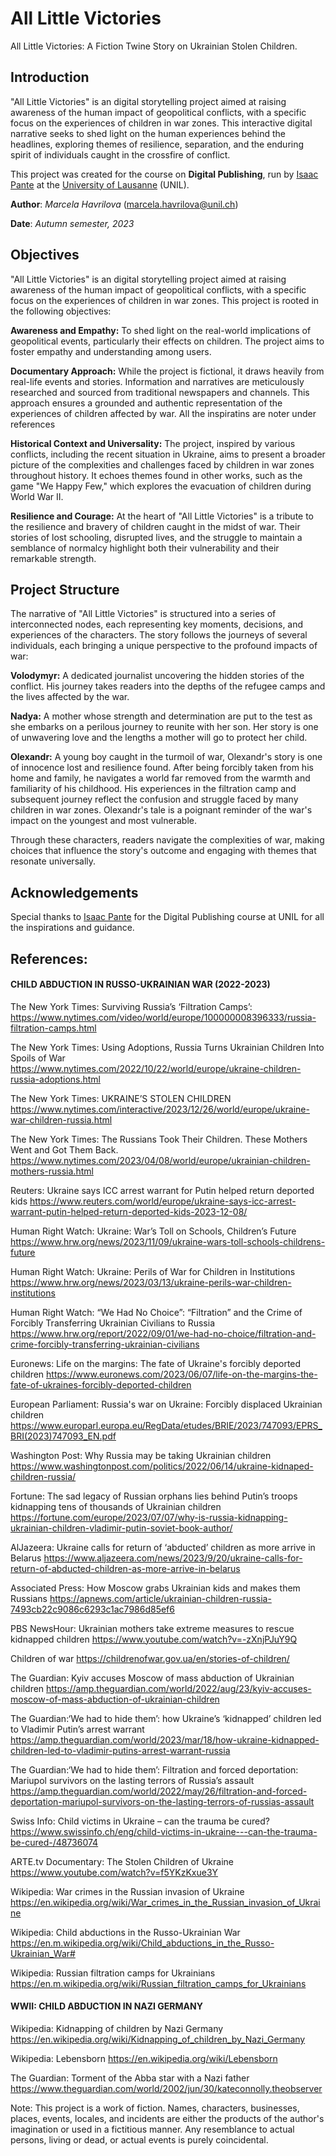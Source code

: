 # All Little Victories



All Little Victories: A Fiction Twine Story on Ukrainian Stolen Children. 



## Introduction 

"All Little Victories" is an digital storytelling project aimed at raising awareness of the human impact of geopolitical conflicts, with a specific focus on the experiences of children in war zones. This interactive digital narrative seeks to shed light on the human experiences behind the headlines, exploring themes of resilience, separation, and the enduring spirit of individuals caught in the crossfire of conflict.

This project was created for the course on **Digital Publishing**, run by [Isaac Pante](https://github.com/ipante) at the [University of Lausanne](https://www.unil.ch/) (UNIL).

**Author**: _Marcela Havrilova_ (<marcela.havrilova@unil.ch>)

**Date**: _Autumn semester, 2023_

## Objectives

"All Little Victories" is an digital storytelling project aimed at raising awareness of the human impact of geopolitical conflicts, with a specific focus on the experiences of children in war zones. This project is rooted in the following objectives:

**Awareness and Empathy:** To shed light on the real-world implications of geopolitical events, particularly their effects on children. The project aims to foster empathy and understanding among users.

**Documentary Approach:** While the project is fictional, it draws heavily from real-life events and stories. Information and narratives are meticulously researched and sourced from traditional newspapers and channels. This approach ensures a grounded and authentic representation of the experiences of children affected by war. All the inspiratins are noter under references

**Historical Context and Universality:** The project, inspired by various conflicts, including the recent situation in Ukraine, aims to present a broader picture of the complexities and challenges faced by children in war zones throughout history. It echoes themes found in other works, such as the game "We Happy Few," which explores the evacuation of children during World War II.

**Resilience and Courage:** At the heart of "All Little Victories" is a tribute to the resilience and bravery of children caught in the midst of war. Their stories of lost schooling, disrupted lives, and the struggle to maintain a semblance of normalcy highlight both their vulnerability and their remarkable strength.

## Project Structure

The narrative of "All Little Victories" is structured into a series of interconnected nodes, each representing key moments, decisions, and experiences of the characters. The story follows the journeys of several individuals, each bringing a unique perspective to the profound impacts of war:

**Volodymyr:** A dedicated journalist uncovering the hidden stories of the conflict. His journey takes readers into the depths of the refugee camps and the lives affected by the war.

**Nadya:** A mother whose strength and determination are put to the test as she embarks on a perilous journey to reunite with her son. Her story is one of unwavering love and the lengths a mother will go to protect her child.

**Olexandr:** A young boy caught in the turmoil of war, Olexandr's story is one of innocence lost and resilience found. After being forcibly taken from his home and family, he navigates a world far removed from the warmth and familiarity of his childhood. His experiences in the filtration camp and subsequent journey reflect the confusion and struggle faced by many children in war zones. Olexandr's tale is a poignant reminder of the war's impact on the youngest and most vulnerable.

Through these characters, readers navigate the complexities of war, making choices that influence the story's outcome and engaging with themes that resonate universally.


## Acknowledgements

Special thanks to [Isaac Pante](https://github.com/ipante) for the Digital Publishing course at UNIL for all the inspirations and guidance. 


## References:

#### CHILD ABDUCTION IN RUSSO-UKRAINIAN WAR (2022-2023)

The New York Times: Surviving Russia’s ‘Filtration Camps’: <br>
https://www.nytimes.com/video/world/europe/100000008396333/russia-filtration-camps.html


The New York Times: Using Adoptions, Russia Turns Ukrainian Children Into Spoils of War <br>
https://www.nytimes.com/2022/10/22/world/europe/ukraine-children-russia-adoptions.html


The New York Times: UKRAINE’S STOLEN CHILDREN<br>
https://www.nytimes.com/interactive/2023/12/26/world/europe/ukraine-war-children-russia.html


The New York Times: The Russians Took Their Children. These Mothers Went and Got Them Back.
https://www.nytimes.com/2023/04/08/world/europe/ukrainian-children-mothers-russia.html


Reuters: Ukraine says ICC arrest warrant for Putin helped return deported kids
https://www.reuters.com/world/europe/ukraine-says-icc-arrest-warrant-putin-helped-return-deported-kids-2023-12-08/


Human Right Watch: Ukraine: War’s Toll on Schools, Children’s Future 
https://www.hrw.org/news/2023/11/09/ukraine-wars-toll-schools-childrens-future


Human Right Watch: Ukraine: Perils of War for Children in Institutions
https://www.hrw.org/news/2023/03/13/ukraine-perils-war-children-institutions


Human Right Watch: “We Had No Choice”: “Filtration” and the Crime of Forcibly Transferring Ukrainian Civilians to Russia
https://www.hrw.org/report/2022/09/01/we-had-no-choice/filtration-and-crime-forcibly-transferring-ukrainian-civilians


Euronews: Life on the margins: The fate of Ukraine's forcibly deported children
https://www.euronews.com/2023/06/07/life-on-the-margins-the-fate-of-ukraines-forcibly-deported-children


European Parliament: Russia's war on Ukraine: Forcibly displaced Ukrainian children
https://www.europarl.europa.eu/RegData/etudes/BRIE/2023/747093/EPRS_BRI(2023)747093_EN.pdf


Washington Post: Why Russia may be taking Ukrainian children
https://www.washingtonpost.com/politics/2022/06/14/ukraine-kidnaped-children-russia/


Fortune: The sad legacy of Russian orphans lies behind Putin’s troops kidnapping tens of thousands of Ukrainian children
https://fortune.com/europe/2023/07/07/why-is-russia-kidnapping-ukrainian-children-vladimir-putin-soviet-book-author/


AlJazeera: Ukraine calls for return of ‘abducted’ children as more arrive in Belarus
https://www.aljazeera.com/news/2023/9/20/ukraine-calls-for-return-of-abducted-children-as-more-arrive-in-belarus 

Associated Press: How Moscow grabs Ukrainian kids and makes them Russians
https://apnews.com/article/ukrainian-children-russia-7493cb22c9086c6293c1ac7986d85ef6


PBS NewsHour: Ukrainian mothers take extreme measures to rescue kidnapped children
https://www.youtube.com/watch?v=-zXnjPJuY9Q


Children of war
https://childrenofwar.gov.ua/en/stories-of-children/


The Guardian: Kyiv accuses Moscow of mass abduction of Ukrainian children 
https://amp.theguardian.com/world/2022/aug/23/kyiv-accuses-moscow-of-mass-abduction-of-ukrainian-children



The Guardian:‘We had to hide them’: how Ukraine’s ‘kidnapped’ children led to Vladimir Putin’s arrest warrant
https://amp.theguardian.com/world/2023/mar/18/how-ukraine-kidnapped-children-led-to-vladimir-putins-arrest-warrant-russia


The Guardian:‘We had to hide them’: Filtration and forced deportation: Mariupol survivors on the lasting terrors of Russia’s assault
https://amp.theguardian.com/world/2022/may/26/filtration-and-forced-deportation-mariupol-survivors-on-the-lasting-terrors-of-russias-assault


Swiss Info: Child victims in Ukraine – can the trauma be cured?
https://www.swissinfo.ch/eng/child-victims-in-ukraine---can-the-trauma-be-cured-/48736074


ARTE.tv Documentary: The Stolen Children of Ukraine
https://www.youtube.com/watch?v=f5YKzKxue3Y

Wikipedia: War crimes in the Russian invasion of Ukraine
https://en.wikipedia.org/wiki/War_crimes_in_the_Russian_invasion_of_Ukraine


Wikipedia: Child abductions in the Russo-Ukrainian War
https://en.m.wikipedia.org/wiki/Child_abductions_in_the_Russo-Ukrainian_War#


Wikipedia: Russian filtration camps for Ukrainians
https://en.m.wikipedia.org/wiki/Russian_filtration_camps_for_Ukrainians


#### WWII: CHILD ABDUCTION IN NAZI GERMANY

Wikipedia: Kidnapping of children by Nazi Germany
https://en.wikipedia.org/wiki/Kidnapping_of_children_by_Nazi_Germany


Wikipedia: Lebensborn 
https://en.wikipedia.org/wiki/Lebensborn


The Guardian: Torment of the Abba star with a Nazi father
https://www.theguardian.com/world/2002/jun/30/kateconnolly.theobserver

Note:
This project is a work of fiction. Names, characters, businesses, places, events, locales, and incidents are either the products of the author's imagination or used in a fictitious manner. Any resemblance to actual persons, living or dead, or actual events is purely coincidental.
